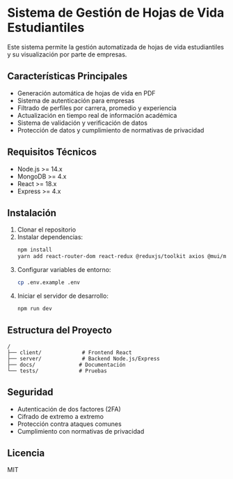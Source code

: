 # Sistema de Gestión de Hojas de Vida Estudiantiles

Este sistema permite la gestión automatizada de hojas de vida estudiantiles y su visualización por parte de empresas.

## Características Principales

- Generación automática de hojas de vida en PDF
- Sistema de autenticación para empresas
- Filtrado de perfiles por carrera, promedio y experiencia
- Actualización en tiempo real de información académica
- Sistema de validación y verificación de datos
- Protección de datos y cumplimiento de normativas de privacidad

## Requisitos Técnicos

- Node.js >= 14.x
- MongoDB >= 4.x
- React >= 18.x
- Express >= 4.x

## Instalación

1. Clonar el repositorio
2. Instalar dependencias:
   ```bash
   npm install
   yarn add react-router-dom react-redux @reduxjs/toolkit axios @mui/material @emotion/react @emotion/styled @mui/icons-material
   ```
3. Configurar variables de entorno:
   ```bash
   cp .env.example .env
   ```
4. Iniciar el servidor de desarrollo:
   ```bash
   npm run dev
   ```

## Estructura del Proyecto

```
/
├── client/             # Frontend React
├── server/             # Backend Node.js/Express
├── docs/              # Documentación
└── tests/             # Pruebas
```

## Seguridad

- Autenticación de dos factores (2FA)
- Cifrado de extremo a extremo
- Protección contra ataques comunes
- Cumplimiento con normativas de privacidad

## Licencia

MIT 
